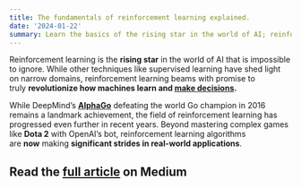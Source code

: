 ```yaml
---
title: The fundamentals of reinforcement learning explained.
date: '2024-01-22'
summary: Learn the basics of the rising star in the world of AI; reinforcement learning.
---
```



Reinforcement learning is the **rising star** in the world of AI that is impossible to ignore. While other techniques like supervised learning have shed light on narrow domains, reinforcement learning beams with promise to truly **revolutionize how machines learn and [make decisions](https://medium.com/@mohamedyosef101/markov-decision-processes-given-a-model-of-the-world-761fc4147cbf).**

While DeepMind’s **[AlphaGo](https://youtu.be/WXuK6gekU1Y?si=0MSwFFFaEawDc6dY)** defeating the world Go champion in 2016 remains a landmark achievement, the field of reinforcement learning has progressed even further in recent years. Beyond mastering complex games like **Dota 2** with OpenAI’s bot, reinforcement learning algorithms are **now** making **significant strides in real-world applications**.


## Read the [full article](https://medium.com/@mohamedyosef101/the-fundamentals-of-reinforcement-learning-explained-f42de0053fc7) on Medium
